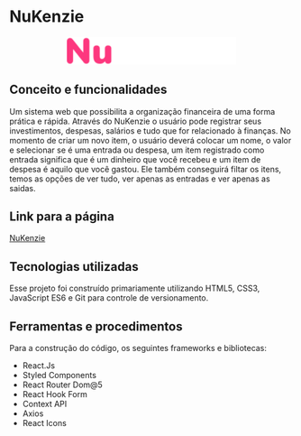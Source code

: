 # NuKenzie

<div align="center" ><img width="300" src="./src/assets/logo.svg" /></div>

## Conceito e funcionalidades

<p>Um sistema web que possibilita a organização financeira de uma forma prática e rápida. Através do NuKenzie o usuário pode registrar seus investimentos, despesas, salários e tudo que for relacionado à finanças. No momento de criar um novo item, o usuário deverá colocar um nome, o valor e selecionar se é uma entrada ou despesa, um item registrado como entrada significa que é um dinheiro que você recebeu e um item de despesa é aquilo que você gastou. Ele também conseguirá filtar os itens, temos as opções de ver tudo, ver apenas as entradas e ver apenas as saidas.
</p>

<h2>Link para a página</h2>
<a href="https://nu-kenzie-ivory.vercel.app/">NuKenzie</a>

## Tecnologias utilizadas

<p>Esse projeto foi construído primariamente utilizando HTML5, CSS3, JavaScript ES6 e Git para controle de versionamento.</p>
  
## Ferramentas e procedimentos

  <p>Para a construção do código, os seguintes frameworks e bibliotecas:</p>
  <ul>
    <li>React.Js</li>
    <li>Styled Components</li>
    <li>React Router Dom@5</li>
    <li>React Hook Form</li>
    <li>Context API</li>
    <li>Axios</li>
    <li>React Icons</li>
  </ul>